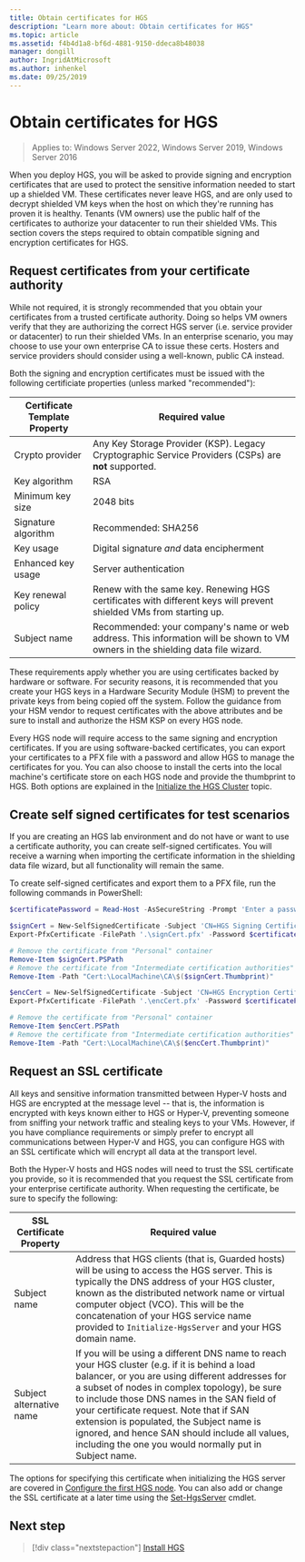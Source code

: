 ```yaml
---
title: Obtain certificates for HGS
description: "Learn more about: Obtain certificates for HGS"
ms.topic: article
ms.assetid: f4b4d1a8-bf6d-4881-9150-ddeca8b48038
manager: dongill
author: IngridAtMicrosoft
ms.author: inhenkel
ms.date: 09/25/2019
---
```


# Obtain certificates for HGS

>Applies to: Windows Server 2022, Windows Server 2019, Windows Server 2016

When you deploy HGS, you will be asked to provide signing and encryption certificates that are used to protect the sensitive information needed to start up a shielded VM.
These certificates never leave HGS, and are only used to decrypt shielded VM keys when the host on which they're running has proven it is healthy.
Tenants (VM owners) use the public half of the certificates to authorize your datacenter to run their shielded VMs.
This section covers the steps required to obtain compatible signing and encryption certificates for HGS.

## Request certificates from your certificate authority

While not required, it is strongly recommended that you obtain your certificates from a trusted certificate authority.
Doing so helps VM owners verify that they are authorizing the correct HGS server (i.e. service provider or datacenter) to run their shielded VMs.
In an enterprise scenario, you may choose to use your own enterprise CA to issue these certs.
Hosters and service providers should consider using a well-known, public CA instead.

Both the signing and encryption certificates must be issued with the following certificiate properties (unless marked "recommended"):

Certificate Template Property | Required value
------------------------------|----------------
Crypto provider               | Any Key Storage Provider (KSP). Legacy Cryptographic Service Providers (CSPs) are **not** supported.
Key algorithm                 | RSA
Minimum key size              | 2048 bits
Signature algorithm           | Recommended: SHA256
Key usage                     | Digital signature *and* data encipherment
Enhanced key usage            | Server authentication
Key renewal policy            | Renew with the same key. Renewing HGS certificates with different keys will prevent shielded VMs from starting up.
Subject name                  | Recommended: your company's name or web address. This information will be shown to VM owners in the shielding data file wizard.

These requirements apply whether you are using certificates backed by hardware or software.
For security reasons, it is recommended that you create your HGS keys in a Hardware Security Module (HSM) to prevent the private keys from being copied off the system.
Follow the guidance from your HSM vendor to request certificates with the above attributes and be sure to install and authorize the HSM KSP on every HGS node.

Every HGS node will require access to the same signing and encryption certificates.
If you are using software-backed certificates, you can export your certificates to a PFX file with a password and allow HGS to manage the certificates for you.
You can also choose to install the certs into the local machine's certificate store on each HGS node and provide the thumbprint to HGS.
Both options are explained in the [Initialize the HGS Cluster](guarded-fabric-initialize-hgs.md) topic.

## Create self signed certificates for test scenarios

If you are creating an HGS lab environment and do not have or want to use a certificate authority, you can create self-signed certificates.
You will receive a warning when importing the certificate information in the shielding data file wizard, but all functionality will remain the same.

To create self-signed certificates and export them to a PFX file, run the following commands in PowerShell:

```powershell
$certificatePassword = Read-Host -AsSecureString -Prompt 'Enter a password for the PFX file'

$signCert = New-SelfSignedCertificate -Subject 'CN=HGS Signing Certificate' -KeyUsage DataEncipherment, DigitalSignature
Export-PfxCertificate -FilePath '.\signCert.pfx' -Password $certificatePassword -Cert $signCert

# Remove the certificate from "Personal" container
Remove-Item $signCert.PSPath
# Remove the certificate from "Intermediate certification authorities" container
Remove-Item -Path "Cert:\LocalMachine\CA\$($signCert.Thumbprint)"

$encCert = New-SelfSignedCertificate -Subject 'CN=HGS Encryption Certificate' -KeyUsage DataEncipherment, DigitalSignature
Export-PfxCertificate -FilePath '.\encCert.pfx' -Password $certificatePassword -Cert $encCert

# Remove the certificate from "Personal" container
Remove-Item $encCert.PSPath
# Remove the certificate from "Intermediate certification authorities" container
Remove-Item -Path "Cert:\LocalMachine\CA\$($encCert.Thumbprint)"
```

## Request an SSL certificate

All keys and sensitive information transmitted between Hyper-V hosts and HGS are encrypted at the message level -- that is, the information is encrypted with keys known either to HGS or Hyper-V, preventing someone from sniffing your network traffic and stealing keys to your VMs.
However, if you have compliance requirements or simply prefer to encrypt all communications between Hyper-V and HGS, you can configure HGS with an SSL certificate which will encrypt all data at the transport level.

Both the Hyper-V hosts and HGS nodes will need to trust the SSL certificate you provide, so it is recommended that you request the SSL certificate from your enterprise certificate authority. When requesting the certificate, be sure to specify the following:

SSL Certificate Property | Required value
-------------------------|---------------
Subject name             | Address that HGS clients (that is, Guarded hosts) will be using to access the HGS server. This is typically the DNS address of your HGS cluster, known as the distributed network name or virtual computer object (VCO). This will be the concatenation of your HGS service name provided to `Initialize-HgsServer` and your HGS domain name.
Subject alternative name | If you will be using a different DNS name to reach your HGS cluster (e.g. if it is behind a load balancer, or you are using different addresses for a subset of nodes in complex topology), be sure to include those DNS names in the SAN field of your certificate request. Note that if SAN extension is populated, the Subject name is ignored, and hence SAN should include all values, including the one you would normally put in Subject name.

The options for specifying this certificate when initializing the HGS server are covered in [Configure the first HGS node](guarded-fabric-initialize-hgs.md).
You can also add or change the SSL certificate at a later time using the [Set-HgsServer](/powershell/module/hgsserver/set-hgsserver) cmdlet.

## Next step

> [!div class="nextstepaction"]
> [Install HGS](guarded-fabric-choose-where-to-install-hgs.md)
